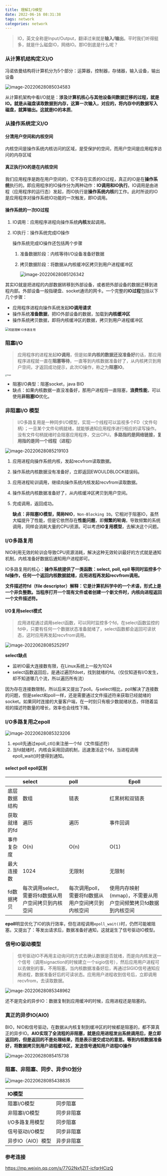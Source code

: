 ```yaml
---
title: 理解I/O模型
date: 2022-06-16 08:31:38
tags: network
categories: network
---
```


> IO，英文全称是Input/Output，翻译过来就是**输入/输出**。平时我们听得挺多，就是什么磁盘IO，网络IO。那IO到底是什么呢？

### 从计算机结构定义I/O

冯诺依曼结构将计算机分为5个部分：运算器，控制器，存储器，输入设备，输出设备

![image-20220628085034583](https://cdn.jsdelivr.net/gh/wenPKtalk/pictures@master/blog/20220628/08_50/image-20220628085034583.png)

从计算机架构中看I/O就是：**涉及计算机核心与其他设备间数据迁移的过程，就是IO。就是从磁盘读取数据到内存，这算一次输入，对应的，将内存中的数据写入磁盘，就算输出。这就是IO的本质**。

### 从操作系统定义I/O

#### 分清用户空间和内核空间

内核空间是操作系统内核访问的区域，是受保护的空间，而用户空间是应用程序访问的内存区域

#### 真正执行IO的是在内核空间

我们应用程序是跑在用户空间的，它不存在实质的IO过程，真正的IO是在**操作系统**执行的。即应用程序的IO操作分为两种动作：**IO调用和IO执行**。IO调用是由进程（应用程序的运行态）发起，而IO执行是**操作系统内核**的工作。此时所说的IO是应用程序对操作系统IO功能的一次触发，即IO调用。

#### 操作系统的一次IO过程

1. IO调用：应用程序进程向操作系统**内核**发起调用。

2. IO执行：操作系统完成IO操作

   操作系统完成IO操作还包括两个步骤

   1. 准备数据阶段：内核等待I/O设备准备好数据

   2. 拷贝数据阶段：将数据从内核缓冲区拷贝到用户进程缓冲区

      ![image-20220628085126342](https://cdn.jsdelivr.net/gh/wenPKtalk/pictures@master/blog/20220628/08_51/image-20220628085126342.png)

其实IO就是把进程的内部数据转移到外部设备，或者把外部设备的数据迁移到进程内部。外部设备一般指硬盘、socket通讯的网卡。一个完整的**IO过程**包括以下几个步骤：

- 应用程序进程向操作系统发起**IO调用请求**
- 操作系统**准备数据**，把IO外部设备的数据，加载到**内核缓冲区**
- 操作系统拷贝数据，即将内核缓冲区的数据，拷贝到用户进程缓冲区

<img src="https://cdn.jsdelivr.net/gh/wenPKtalk/pictures@master/blog/20220628/08_15/v2-17f3abff4e49a2214f10f3815d91e15e_1440w.jpg" alt="彻底理解 IO多路复用" style="zoom: 67%;" />

### 阻塞I/O

> 应用程序的进程发起**IO调用**，但是如果**内核的数据还没准备好**的话，那应用程序进程就一直在**阻塞等待**，一直等到内核数据准备好了，从内核拷贝到用户空间，才返回成功提示，此次IO操作，称之为**阻塞IO**。

<img src="https://cdn.jsdelivr.net/gh/wenPKtalk/pictures@master/blog/20220622/09_30/640-20220622093037469.png" alt="Image" style="zoom:33%;" />

* 阻塞I/O典型：阻塞socket，java BIO
* 缺点：如果内核数据一直没准备好，那用户进程将一直阻塞，**浪费性能**，可以使用**非阻塞IO**优化。

### 非阻塞I/O 模型

> I/O多路复用是一种同步I/O模型，实现一个线程可以监视多个FD（文件句柄）；一旦某个文件句柄就绪，就能够通知应用程序进行相应的读写操作。没有文件句柄就绪时会阻塞应用程序，交出CPU。**多路指的是网络链接，复用指的是同一个线程（进程）**

![image-20220628085219103](https://cdn.jsdelivr.net/gh/wenPKtalk/pictures@master/blog/20220628/08_52/image-20220628085219103.png)

1. 应用进程向操作系统内核，发起recvfrom读取数据。

2. 操作系统内核数据没有准备好，立即返回EWOULDBLOCK错误码。

3. 应用进程轮训调用，继续向操作系统内核发起recvfrom读取数据。

4. 操作系统内核数据准备好了，从内核缓冲区拷贝到用户空间。

5. 完成调用，返回成功。

   **缺点：**非阻塞IO模型，简称**NIO**，`Non-Blocking IO`。它相对于阻塞IO，虽然大幅提升了性能，但是它依然存在**性能问题**，即**频繁的轮询**，导致频繁的系统调用，同样会消耗大量的CPU资源。可以考虑**IO复用模型**，去解决这个问题。

### I/O多路复用

NIO利用无效的轮训会导致CPU资源消耗，解决这种无效轮训最好的方式就是通知机制，内核准备好数据后通知用户进程即可。

IO多路复用的核心：**操作系统提供了一类函数：select, poll, epll 等同时监控多个fd操作，任何一个返回内核数据就绪，应用进程再发起recvfrom调用。**

**文件描述符fd（file descriptor）解释：它是计算机科学中的一个术语，形式上是一个非负整数。当程序打开一个现有文件或者创建一个新文件时，内核向进程返回一个文件描述符。**

#### I/O复用select模式

> 应用进程通过调用select函数，可以同时监控多个fd，在select函数监控的fd中，只要有任何一个数据状态准备就绪了，select函数都会返回可读状态，这时应用再发起recvfrom调用。

![image-20220628085252917](https://cdn.jsdelivr.net/gh/wenPKtalk/pictures@master/blog/20220628/08_52/image-20220628085252917.png)

**select缺点**

* 监听IO最大连接数有限，在Linux系统上一般为1024
* select函数返回后，是通过遍历fdset，找到就绪的fd。（仅仅知道有I/O发生，却不知道哪几个流，所以遍历所有流）

因为存在连接数限制，所以后来又提出了poll。与select相比，poll解决了连接数的问题，但是select和poll一样，还是需要通过文件描述符来获取已经就绪的socket。如果同时连接的大量客户端，在一时刻只有极少数就绪状态，伴随着监视的描述符数量的增长，效率也会线性下降。

### I/O多路复用之epoll

![image-20220628085323206](https://cdn.jsdelivr.net/gh/wenPKtalk/pictures@master/blog/20220628/08_53/image-20220628085323206.png)

1. epoll先通过epoll_ctl()来注册一个fd（文件描述符）
2. 当fd就绪时，内核会采用回调机制，迅速激活这个fd，当进程调用epoll_wait()时便得到通知。

#### select poll epoll区别

|              | select                                               | poll                                               | Epoll                                                        |
| :----------- | :--------------------------------------------------- | :------------------------------------------------- | ------------------------------------------------------------ |
| 底层数据结构 | 数组                                                 | 链表                                               | 红黑树和双链表                                               |
| 获取就绪的fd | 遍历                                                 | 遍历                                               | 事件回调                                                     |
| 事件复杂度   | O(n)                                                 | O(n)                                               | O(1)                                                         |
| 最大连接数   | 1024                                                 | 无限制                                             | 无限制                                                       |
| fd数据拷贝   | 每次调用select，需要将fd数据从用户空间拷贝到内核空间 | 每次调用poll，需要将fd数据从用户空间拷贝到内核空间 | 使用内存映射(mmap)，不需要从用户空间频繁拷贝fd数据到内核空间 |

**epoll**明显优化了IO的执行效率，但在进程调用`epoll_wait()`时，仍然可能被阻塞。又提出了：等发出请求后，数据准备好通知，这就诞生了信号驱动IO模型。

### 信号IO驱动模型

> 信号驱动IO不再用主动询问的方式去确认数据是否就绪，而是向内核发送一个信号（调用signaction的时候建立一个sigio信号），然后应用用户进程可以去做别的事，不用阻塞。当内核数据准备好后，再通过SIGIO信号通知应用进程，数据准备好后的可读状态。应用用户进程收到信号后，立即调用recvfrom，去读取数据。

![image-20220628085348962](https://cdn.jsdelivr.net/gh/wenPKtalk/pictures@master/blog/20220628/08_53/image-20220628085348962.png)

还不是完全的异步IO：数据复制到应用缓冲的时候，应用进程还是阻塞的。

### 真正的异步IO(AIO)

BIO，NIO和信号驱动，在数据从内核复制到缓冲区的时候都是阻塞的，都不算真正的异步IO。**AIO实现了全流程的非阻塞，就是应用进程发出系统调用后，是立即返回的，但是返回的不是处理结果，而是表示提交成功的意思。等到内核数据准备好，将数据拷贝到用户进程缓冲区，发送信号通知用户进程IO操作**

![image-20220628085415738](https://cdn.jsdelivr.net/gh/wenPKtalk/pictures@master/blog/20220628/08_54/image-20220628085415738.png)

### 阻塞、非阻塞、同步、异步IO划分

![image-20220628085438835](https://cdn.jsdelivr.net/gh/wenPKtalk/pictures@master/blog/20220628/08_54/image-20220628085438835.png)

| IO模型            |            |
| :---------------- | :--------- |
| 阻塞I/O模型       | 同步阻塞   |
| 非阻塞I/O模型     | 同步非阻塞 |
| I/O多路复用模型   | 同步阻塞   |
| 信号驱动I/O模型   | 同步非阻塞 |
| 异步IO（AIO）模型 | 异步非阻塞 |

### 参考连接

https://mp.weixin.qq.com/s/77G2NxfjZlT-icfqrHCizQ

